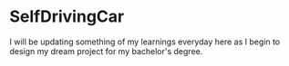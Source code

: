 # SelfDrivingCar
I will be updating something of my learnings everyday here as I begin to design my dream project for my bachelor's degree.

